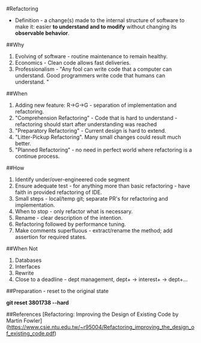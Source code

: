 #Refactoring
* Definition - a change(s) made to the internal structure of software to make it: 
easier **to understand and to modify** without changing its **observable behavior**.

##Why
1. Evolving of software - routine maintenance to remain healthy.
2. Economics - Clean code allows fast deliveries.
3. Professionalism - "Any fool can write code that a computer can understand. 
Good programmers write code that humans can understand. "

##When
1. Adding new feature: R->G->G - separation of implementation and refactoring.
2. "Comprehension Refactoring" - Code that is hard to understand - refactoring should start after understanding was reached
3. "Preparatory Refactoring" - Current design is hard to extend.
4. "Litter-Pickup Refactoring".  Many small changes could result much better.
5. "Planned Refactoring" - no need in perfect world where refactoring is a continue process.

##How
1. Identify under/over-engineered code segment
2. Ensure adequate test - for anything more than basic refactoring - have faith in provided refactoring of IDE.
3. Small steps - local/temp git; separate PR's for refactoring and implementation.
4. When to stop - only refactor what is necessary.
5. Rename - clear description of the intention.
6. Refactoring followed by performance tuning.
7. Make comments superfluous - extract/rename the method; add assertion for required states.

##When Not
1. Databases
2. Interfaces
3. Rewrite
4. Close to a deadline - dept management, dept+ -> interest+ -> dept+...

##Preparation - reset to the original state

**git reset 3801738 --hard**

##References
[Refactoring: Improving the Design of Existing Code by Martin Fowler]
(https://www.csie.ntu.edu.tw/~r95004/Refactoring_improving_the_design_of_existing_code.pdf)


